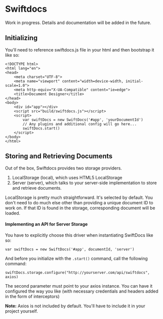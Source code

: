 Swiftdocs
===========

Work in progress. Details and documentation will be added in the future.

## Initializing

You'll need to reference swiftdocs.js file in your html and then bootstrap it like so:
	
	<!DOCTYPE html>
	<html lang="en">
	<head>
	    <meta charset="UTF-8">
	    <meta name="viewport" content="width=device-width, initial-scale=1.0">
	    <meta http-equiv="X-UA-Compatible" content="ie=edge">
	    <title>Document Designer</title>
	</head>
	<body>
	    <div id="app"></div>
	    <script src="build/swiftdocs.js"></script>
	    <script>
	    	var swiftDocs = new SwiftDocs('#app', 'yourDocumentId')
	    	// Any plugins and additional config will go here...
	    	swiftDocs.start()
	    </script>
	</body>
	</html>

## Storing and Retrieving Documents

Out of the box, Swiftdocs provides two storage providers.

1. LocalStorage (local), which uses HTML5 LocalStorage
2. Server (server), which talks to your server-side implementation to store and retrieve documents.

LocalStorage is pretty much straightforward. It's selected by default. You don't need to do much else other than providing a unique document ID to work on. If that ID is found in the storage, corresponding document will be loaded.

#### Implementing an API for Server Storage

You have to explicitly choose this driver when instantiating SwiftDocs like so:

	var swiftDocs = new SwiftDocs('#app', documentId, 'server')
	
And before you initialize with the `.start()` command, call the following command:

	swiftDocs.storage.configure("http://yourserver.com/api/swiftdocs", axios)

The second parameter must point to your axios instance. You can have it configured the way you like (with necessary credentials and headers added in the form of interceptors)

**Note:** Axios is not included by default. You'll have to include it in your project yourself.